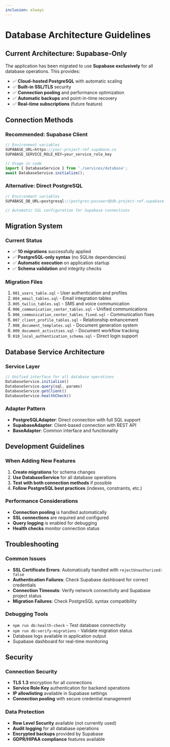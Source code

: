 ```yaml
---
inclusion: always
---
```


# Database Architecture Guidelines

## Current Architecture: Supabase-Only

The application has been migrated to use **Supabase exclusively** for all database operations. This provides:

- ✅ **Cloud-hosted PostgreSQL** with automatic scaling
- ✅ **Built-in SSL/TLS** security
- ✅ **Connection pooling** and performance optimization
- ✅ **Automatic backups** and point-in-time recovery
- ✅ **Real-time subscriptions** (future feature)

## Connection Methods

### Recommended: Supabase Client
```typescript
// Environment variables
SUPABASE_URL=https://your-project-ref.supabase.co
SUPABASE_SERVICE_ROLE_KEY=your_service_role_key

// Usage in code
import { DatabaseService } from './services/database';
await DatabaseService.initialize();
```

### Alternative: Direct PostgreSQL
```typescript
// Environment variables  
SUPABASE_DB_URL=postgresql://postgres:password@db.project-ref.supabase.co:5432/postgres

// Automatic SSL configuration for Supabase connections
```

## Migration System

### Current Status
- ✅ **10 migrations** successfully applied
- ✅ **PostgreSQL-only syntax** (no SQLite dependencies)
- ✅ **Automatic execution** on application startup
- ✅ **Schema validation** and integrity checks

### Migration Files
1. `001_users_table.sql` - User authentication and profiles
2. `004_email_tables.sql` - Email integration tables
3. `005_twilio_tables.sql` - SMS and voice communication
4. `006_communication_center_tables.sql` - Unified communications
5. `006_communication_center_tables_fixed.sql` - Communication fixes
6. `007_client_profile_tables.sql` - Relationship enhancement
7. `008_document_templates.sql` - Document generation system
8. `009_document_activities.sql` - Document workflow tracking
9. `010_local_authentication_schema.sql` - Direct login support

## Database Service Architecture

### Service Layer
```typescript
// Unified interface for all database operations
DatabaseService.initialize()
DatabaseService.query(sql, params)
DatabaseService.getClient()
DatabaseService.healthCheck()
```

### Adapter Pattern
- **PostgreSQLAdapter**: Direct connection with full SQL support
- **SupabaseAdapter**: Client-based connection with REST API
- **BaseAdapter**: Common interface and functionality

## Development Guidelines

### When Adding New Features
1. **Create migrations** for schema changes
2. **Use DatabaseService** for all database operations
3. **Test with both connection methods** if possible
4. **Follow PostgreSQL best practices** (indexes, constraints, etc.)

### Performance Considerations
- **Connection pooling** is handled automatically
- **SSL connections** are required and configured
- **Query logging** is enabled for debugging
- **Health checks** monitor connection status

## Troubleshooting

### Common Issues
- **SSL Certificate Errors**: Automatically handled with `rejectUnauthorized: false`
- **Authentication Failures**: Check Supabase dashboard for correct credentials
- **Connection Timeouts**: Verify network connectivity and Supabase project status
- **Migration Failures**: Check PostgreSQL syntax compatibility

### Debugging Tools
- `npm run db:health-check` - Test database connectivity
- `npm run db:verify-migrations` - Validate migration status
- Database logs available in application output
- Supabase dashboard for real-time monitoring

## Security

### Connection Security
- **TLS 1.3** encryption for all connections
- **Service Role Key** authentication for backend operations
- **IP allowlisting** available in Supabase settings
- **Connection pooling** with secure credential management

### Data Protection
- **Row Level Security** available (not currently used)
- **Audit logging** for all database operations
- **Encrypted backups** provided by Supabase
- **GDPR/HIPAA compliance** features available